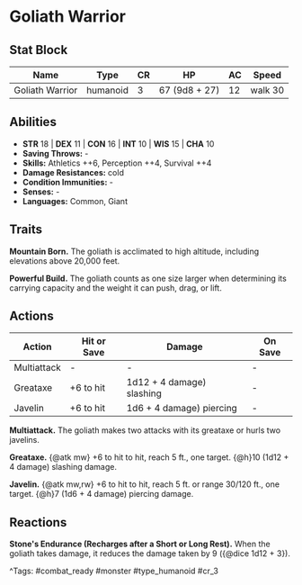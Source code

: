 # Goliath Warrior

## Stat Block

| Name | Type | CR | HP | AC | Speed |
|------|------|----|----|----|-------|
| Goliath Warrior | humanoid | 3 | 67 (9d8 + 27) | 12 | walk 30 |

## Abilities

- **STR** 18 | **DEX** 11 | **CON** 16 | **INT** 10 | **WIS** 15 | **CHA** 10
- **Saving Throws:** -  
- **Skills:** Athletics ++6, Perception ++4, Survival ++4  
- **Damage Resistances:** cold  
- **Condition Immunities:** -  
- **Senses:** -  
- **Languages:** Common, Giant

## Traits

**Mountain Born.** The goliath is acclimated to high altitude, including elevations above 20,000 feet.

**Powerful Build.** The goliath counts as one size larger when determining its carrying capacity and the weight it can push, drag, or lift.


## Actions

| Action | Hit or Save | Damage | On Save |
|--------|--------------|--------|----------|
| Multiattack | - | - | - |
| Greataxe | +6 to hit | 1d12 + 4 damage) slashing | - |
| Javelin | +6 to hit | 1d6 + 4 damage) piercing | - |

**Multiattack.** The goliath makes two attacks with its greataxe or hurls two javelins.

**Greataxe.** {@atk mw} +6 to hit to hit, reach 5 ft., one target. {@h}10 (1d12 + 4 damage) slashing damage.

**Javelin.** {@atk mw,rw} +6 to hit to hit, reach 5 ft. or range 30/120 ft., one target. {@h}7 (1d6 + 4 damage) piercing damage.

## Reactions

**Stone's Endurance (Recharges after a Short or Long Rest).** When the goliath takes damage, it reduces the damage taken by 9 ({@dice 1d12 + 3}).



^Tags: #combat_ready #monster #type_humanoid #cr_3